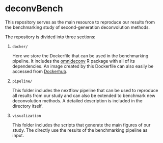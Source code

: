 # deconvBench

This repository serves as the main resource to reproduce our results from the benchmarking study of second-generation deconvolution methods. 

The repository is divided into three sections:
1) `docker/`

    Here we store the Dockerfile that can be used in the benchmarking pipeline. It includes the [omnideconv](https://github.com/omnideconv/omnideconv) R package with all of its dependencies. An image created by this Dockerfile can also easily be accessed from [Dockerhub](https://hub.docker.com/repository/docker/alexd13/omnideconv_benchmark/general). 
2) `pipeline/`

    This folder includes the nextflow pipeline that can be used to reproduce all results from our study and can also be extended to benchmark new deconvolution methods. A detailed description is included in the directory itself.
3) `visualization`

    This folder includes the scripts that generate the main figures of our study. The directly use the results of the benchmarking pipeline as input.

 